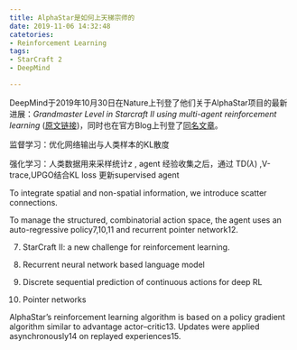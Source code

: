 ```yaml
---
title: AlphaStar是如何上天梯宗师的
date: 2019-11-06 14:32:48
catetories:
- Reinforcement Learning
tags:
- StarCraft 2
- DeepMind

---
```


DeepMind于2019年10月30日在Nature上刊登了他们关于AlphaStar项目的最新进展：*Grandmaster Level in Starcraft II using multi-agent reinforcement learning* ([原文链接](https://www.nature.com/articles/s41586-019-1724-z.pdf ))，同时也在官方Blog上刊登了[同名文章](https://deepmind.com/blog/article/AlphaStar-Grandmaster-level-in-StarCraft-II-using-multi-agent-reinforcement-learning)。

监督学习：优化网络输出与人类样本的KL散度

强化学习：人类数据用来采样统计$z$ , agent 经验收集之后，通过 TD($\lambda$) ,V-trace,UPGO结合KL loss 更新supervised agent

To integrate spatial and non-spatial information, we introduce scatter connections.

To manage the structured, combinatorial action space, the agent uses an auto-regressive policy7,10,11 and recurrent pointer network12.

7. StarCraft II: a new challenge for reinforcement learning.

10. Recurrent neural network based language model
11. Discrete sequential prediction of continuous actions for deep RL
12. Pointer networks



AlphaStar’s reinforcement learning algorithm is based on a policy gradient algorithm similar to advantage actor–critic13. Updates were applied asynchronously14 on replayed experiences15.

